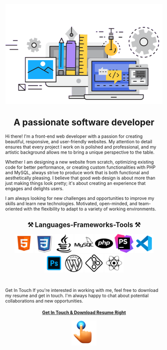 <!--
### Hi there 👋


**LeilaBasri/LeilaBasri** is a ✨ _special_ ✨ repository because its `README.md` (this file) appears on your GitHub profile.

Here are some ideas to get you started:

- 🔭 I’m currently working on ...
- 🌱 I’m currently learning ...
- 👯 I’m looking to collaborate on ...
- 🤔 I’m looking for help with ...
- 💬 Ask me about ...
- 📫 How to reach me: ...
- 😄 Pronouns: ...
- ⚡ Fun fact: ...
-->
<p align="center">
<img src="Images/website-development.webp">
</p>
<h1 align="center">
   A passionate software developer
</h1>
<p>
   Hi there! I'm a front-end web developer with a passion for creating beautiful, responsive, and user-friendly websites. My attention to detail ensures that every project I work on is polished and professional, and my artistic background allows me to bring a unique perspective to the table.
</p>
<p>
   Whether I am designing a new website from scratch, optimizing existing code for better performance, or creating custom functionalities with PHP and MySQL, always strive to produce work that is both functional and aesthetically pleasing. I believe that good web design is about more than just making things look pretty; it's about creating an experience that engages and delights users.
</p>
<p>
   I am always looking for new challenges and opportunities to improve my skills and learn new technologies. Motivated, open-minded, and team-oriented with the flexibility to adapt to a variety of working environments.
</p>
<h2 align="center">
   ⚒ Languages-Frameworks-Tools ⚒
</h2>
<p align="center">
   <img src="Images/html.png" width="60" height="60">
   <img src="Images/css.png" width="60" height="60">
   <img src="Images/java script.png" width="60" height="60">
   <img src="Images/mysql.png" width="60" height="60">
   <img src="Images/php.png" width="60" height="60">
   <img src="Images/phpstorm.png" width="60" height="60">
   <img src="Images/visual stodio.png" width="60" height="60">
   <img src="Images/photoshop.png" width="60" height="60">
   <img src="Images/download.png" width="60" height="60">
   <img src="Images/git.png" width="60" height="60">
   <img src="Images/react.png" width="60" height="60">
</p>
<br>
<p>
   Get In Touch If you're interested in working with me, feel free to download my resume and get in touch. I'm always happy to chat about potential collaborations and new opportunities.
</p>
<h4 align="center"><a href="Leila basri-2.pdf"> Get In Touch & Download Resume Right</a></h4>
<p align="center">
   <img src="Images/finger.png" align="center">
</p>

